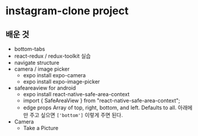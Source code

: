 # instagram-clone project

## 배운 것

- bottom-tabs
- react-redux / redux-toolkit 실습
- navigate structure
- camera / image picker
  - expo install expo-camera
  - expo install expo-image-picker
- safeareaview for android
  - expo install react-native-safe-area-context
  - import { SafeAreaView } from "react-native-safe-area-context";
  - edge props
    Array of top, right, bottom, and left. Defaults to all.
    아래에만 주고 싶으면 `['bottom']` 이렇게 주면 된다.
- Camera
  - Take a Picture
